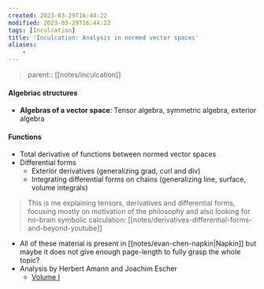 ```yaml
---
created: 2023-03-29T16:44:22
modified: 2023-03-29T16:44:22
tags: [Inculcation]
title: 'Inculcation: Analysis in normed vector spaces'
aliases:
    - 
---
```


> parent:: [[notes/inculcation]]

#### Algebriac structures
- **Algebras of a vector space**: Tensor algebra, symmetric algebra, exterior algebra

#### Functions
- Total derivative of functions between normed vector spaces
- Differential forms
    - Exterior derivatives (generalizing grad, curl and div)
    - Integrating differential forms on chains (generalizing line, surface, volume integrals)

> This is me explaining tensors, derivatives and differential forms, focusing mostly on motivation of the philosophy and also looking for no-brain symbolic calculation: [[notes/derivatives-differential-forms-and-beyond-youtube]]

- All of these material is present in [[notes/evan-chen-napkin|Napkin]] but maybe it does not give enough page-length to fully grasp the whole topic?
- Analysis by Herbert Amann and Joachim Escher
	- [Volume I](http://library.lol/main/D52F82501240A7F94F77CCA630B43F6E)

